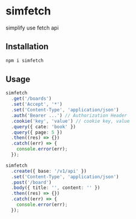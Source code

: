 # simfetch

simplify use fetch api

## Installation

```bash
npm i simfetch
```

## Usage

```ts
simfetch
  .get('/boards')
  .set('Accept', '*')
  .set('Content-Type', 'application/json')
  .auth('Bearer ...') // Authorization Header
  .cookie('key', 'value') // cookie key, value
  .query({ cate: 'book' })
  .query({ page: 5 })
  .then((res) => {})
  .catch((err) => {
    console.error(err);
  });
```

```ts
simfetch
  .create({ base: '/v1/api' })
  .set('Content-Type', 'application/json')
  .post('/board')
  .body({ title: '', content: '' })
  .then((res) => {})
  .catch((err) => {
    console.error(err);
  });
```
